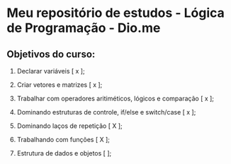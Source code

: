 # Meu repositório de estudos - Lógica de Programação - Dio.me

## Objetivos do curso:

1. Declarar variáveis [ x ];

2. Criar vetores e matrizes [ x ];

3. Trabalhar com operadores aritiméticos, lógicos e comparação [ x ];

4. Dominando estruturas de controle, if/else e switch/case [ x ];

5. Dominando laços de repetição [ X ];

6. Trabalhando com funções [ X ];

7. Estrutura de dados e objetos [ ];

